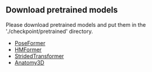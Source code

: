 ## Download pretrained models
Please download pretrained models and put them in the './checkpoint/pretrained' directory.

* [PoseFormer](https://drive.google.com/file/d/1oX5H5QpVoFzyD-Qz9aaP3RDWDb1v1sIy/view?usp=sharing)
* [HMFormer](https://drive.google.com/drive/folders/1UWuaJ_nE19x2aM-Th221UpdhRPSCFwZa?usp=sharing)
* [StridedTransformer](https://drive.google.com/drive/folders/13p62U_f5Z5Ay2jyRlXDkeU7tccde8DxS?usp=sharing)
* [Anatomy3D](https://drive.google.com/file/d/17QIbAWfCP5fwiz9MhFw1pRBZ_2VlgMSU/view?usp=sharing)
